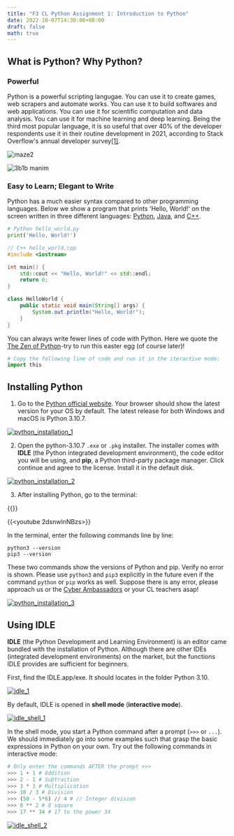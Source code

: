 ```yaml
---
title: "F3 CL Python Assignment 1: Introduction to Python"
date: 2022-10-07T14:30:06+08:00
draft: false
math: true
---
```


## What is Python? Why Python?

### Powerful

Python is a powerful scripting langugae. You can use it to create games, web scrapers and automate works. You can use it to build softwares and web applications. You can use it for scientific computation and data analysis. You can use it for machine learning and deep learning. Being the third most popular language, it is so useful that over 40% of the developer respondents use it in their routine development in 2021, according to Stack Overflow's annual developer survey[[1]](https://insights.stackoverflow.com/survey/2021#most-popular-technologies-language-prof).

![maze2](https://i.im.ge/2022/10/04/1VJIwq.maze2.png "Using python to solve a maze and visulaize the path")

![3b1b manim](https://raw.githubusercontent.com/3b1b/manim/master/logo/graph.png 
"Math animation rendered with a python package [3b1b/manim](https://github.com/3b1b/manim)")

### Easy to Learn; Elegant to Write

Python has a much easier syntax compared to other programming languages. Below we show a program that prints 'Hello, World!' on the screen written in three different languages: [Python](https://en.wikipedia.org/wiki/Python_(programming_language)), [Java](https://en.wikipedia.org/wiki/Java_(programming_language)), and [C++](https://en.wikipedia.org/wiki/C%2B%2B).

```python
# Python hello_world.py
print('Hello, World!')
```

```c++
// C++ hello_world.cpp
#include <iostream>

int main() {
    std::cout << "Hello, World!" << std::endl;
    return 0;
}
```

```java
class HelloWorld {
    public static void main(String[] args) {
        System.out.println("Hello, World!");
    }
}
```

You can always write fewer lines of code with Python. Here we quote the [The Zen of Python](https://peps.python.org/pep-0020/)-try to run this easter egg (of course later)!

```python
# Copy the following line of code and run it in the iteractive mode:
import this
```

## Installing Python

1. Go to the [Python official website](https://www.python.org/). Your browser should show the latest version for your OS by default. The latest release for both Windows and macOS is Python 3.10.7.

[![python_installation_1](https://i.im.ge/2022/10/07/1v7kOh.python-installation-1.png)](https://im.ge/i/1v7kOh)

2. Open the python-3.10.7 `.exe` or `.pkg` installer. The installer comes with **IDLE** (the Python integrated development environment), the code editor you will be using, and **pip**, a Python third-party package manager. Click continue and agree to the license. Install it in the default disk.

[![python_installation_2](https://i.im.ge/2022/10/07/1vDE7q.python-installation-2.png)](https://im.ge/i/1vDE7q)

3. After installing Python, go to the terminal:

{{<youtube aKRYQsKR46I>}}

{{<youtube 2dsnwlnNBzs>}}

In the terminal, enter the following commands line by line:

```
python3 --version
pip3 --version
```

These two commands show the versions of Python and pip. Verify no error is shown. Please use `python3` and `pip3` explicitly in the future even if the command `python` or `pip` works as well. Suppose there is any error, please approach us or the [Cyber Ambassadors](https://www.instagram.com/spcccyberambassadors/) or your CL teachers asap!

[![python_installation_3](https://i.im.ge/2022/10/07/1vinbr.python-installation-3.png)](https://im.ge/i/1vinbr)

## Using IDLE

**IDLE** (the Python Development and Learning Environment) is an editor came bundled with the installation of Python. Although there are other IDEs (integrated development environments) on the market, but the functions IDLE provides are sufficient for beginners.

First, find the IDLE.app/exe. It should locates in the folder Python 3.10.

[![idle_1](https://i.im.ge/2022/10/07/1v0uhJ.idle-1.png)](https://im.ge/i/1v0uhJ)

By default, IDLE is opened in **shell mode** (**interactive mode**).

[![idle_shell_1](https://i.im.ge/2022/10/07/1v0W0a.idle-shell-1.png)](https://im.ge/i/1v0W0a)

In the shell mode, you start a Python command after a prompt (`>>>` or `...`). We should immediately go into some examples such that grasp the basic expressions in Python on your own. Try out the following commands in interactive mode:

```python
# Only enter the commands AFTER the prompt >>>
>>> 1 + 1 # Addition
>>> 2 - 1 # Subtraction
>>> 3 * 3 # Multiplication
>>> 10 / 3 # Division
>>> (50 - 5*6) // 4 # // Integer division
>>> 8 ** 2 # 8 square
>>> 17 ** 34 # 17 to the power 34
```

[![idle_shell_2](https://i.im.ge/2022/10/07/1v5QDY.idle-shell-2.png)](https://im.ge/i/1v5QDY)

